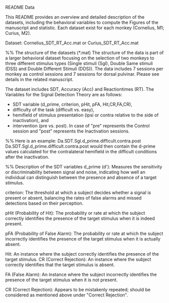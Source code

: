 README Data

This README provides an overview and detailed description of the datasets, 
including the behavioral variables to compute the Figures of the manuscript and statistic.
Each dataset exist for each monkey (Cornelius, M1; Curius, M2).
 
Dataset: Cornelius_SDT_RT_Acc.mat or Curius_SDT_RT_Acc.mat

%% The structure of the datasets (*.mat) 
The structure of the data is part of a larger behavioral dataset 
focusing on the selection of two monkeys to three different stimulus types 
(Single stimuli (Sgl), Double Same stimuli (DSS) and Double Different Stimuli (DDS)). 
The data includes 7 sessions per monkey as control sessions and 7 sessions for dorsal pulvinar. 
Please see details in the related manuscript. 
 
The dataset includes SDT, Accuracy (Acc) and Reactiontimes (RT). 
The Variables for the Signal Detection Theory are as follows: 
- SDT variable (d_prime, criterion, pHit, pFA, Hit,CR,FA,CR), 
- difficulty of the task (difficult vs. easy),
- hemifield of stimulus presentation (ipsi or contra relative to the side of inactivation), and 
- intervention (pre vs. post). 
In case of "pre" represents the Control session and "post" represents the Inactivation sessions. 

%% Here is an example: Da.SDT.Sgl.d_prime.difficult.contra.post
Da.SDT.Sgl.d_prime.difficult.contra.post would then contain the d-prime values calculated 
for the contralateral hemifield in the difficult conditions after the inactivation. 

%% Description of the SDT variables
d_prime (d'): Measures the sensitivity or discriminability between signal and noise, 
indicating how well an individual can distinguish between the presence and absence of a 
target stimulus.

criterion: The threshold at which a subject decides whether a signal is present or absent, 
balancing the rates of false alarms and missed detections based on their perception.

pHit (Probability of Hit): The probability or rate at which the subject correctly identifies 
the presence of the target stimulus when it is indeed present.

pFA (Probability of False Alarm): The probability or rate at which the subject incorrectly 
identifies the presence of the target stimulus when it is actually absent.

Hit: An instance where the subject correctly identifies the presence of the target stimulus.
CR (Correct Rejection): An instance where the subject correctly identifies that the target 
stimulus is absent.

FA (False Alarm): An instance where the subject incorrectly identifies the presence of the 
target stimulus when it is not present.

CR (Correct Rejection): Appears to be mistakenly repeated; should be considered as mentioned 
above under "Correct Rejection".

